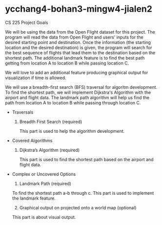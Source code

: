 # ycchang4-bohan3-mingw4-jialen2
CS 225 Project Goals 

We will be using the data from the Open Flight dataset for this project. The program will read the data from Open Flight and users' inputs for the desired starting point and destination. Once the information (the starting location and the desired destination) is given, the program will search for the best sequence of flights that lead them to the destination based on the shortest path. The additional landmark feature is to find the best path getting from location A to location B while passing location C.

We will love to add an additional feature producing graphical output for visualization if time is allowed.

We will use a breadth-first search (BFS) traversal for algoritm development. To find the shortest path, we will implement Dijkstra's Algorithm with the airport and flight data. The landmark path algorithm will help us find the path from location A to location B while passing through location C. 

- Traversals
  1. Breadth First Search (required)
  
	  This part is used to help the algorithm development.
- Covered Algorithms
  1. Dijkstra’s Algorithm (required)
  
	  This part is used to find the shortest path based on the airport and flight data.
- Complex or Uncovered Options
  1. Landmark Path (required)
  
    To find the shortest path a-b through c.
    This part is used to implement the landmark feature.
    
  2. Graphical output on projected onto a world map (optional)
  
    This part is about visual output.


